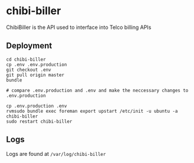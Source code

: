 # chibi-biller

ChibiBiller is the API used to interface into Telco billing APIs

## Deployment

```shell
cd chibi-biller
cp .env .env.production
git checkout .env
git pull origin master
bundle

# compare .env.production and .env and make the neccessary changes to .env.production

cp .env.production .env
rvmsudo bundle exec foreman export upstart /etc/init -u ubuntu -a chibi-biller
sudo restart chibi-biller
```

## Logs

Logs are found at `/var/log/chibi-biller`
